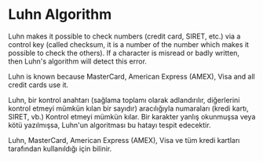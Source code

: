 # Luhn Algorithm
Luhn makes it possible to check numbers (credit card, SIRET, etc.) via a control key (called checksum, it is a number of the number which makes it possible to check the others). If a character is misread or badly written, then Luhn's algorithm will detect this error.

Luhn is known because MasterCard, American Express (AMEX), Visa and all credit cards use it.


Luhn, bir kontrol anahtarı (sağlama toplamı olarak adlandırılır, diğerlerini kontrol etmeyi mümkün kılan bir sayıdır) aracılığıyla numaraları (kredi kartı, SIRET, vb.) Kontrol etmeyi mümkün kılar. Bir karakter yanlış okunmuşsa veya kötü yazılmışsa, Luhn'un algoritması bu hatayı tespit edecektir.

Luhn, MasterCard, American Express (AMEX), Visa ve tüm kredi kartları tarafından kullanıldığı için bilinir.
